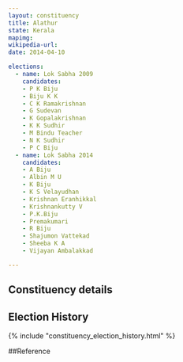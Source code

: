 ```yaml
---
layout: constituency
title: Alathur
state: Kerala
mapimg: 
wikipedia-url: 
date: 2014-04-10

elections: 
  - name: Lok Sabha 2009
    candidates: 
    - P K Biju 
    - Biju K K 
    - C K Ramakrishnan 
    - G Sudevan 
    - K Gopalakrishnan 
    - K K Sudhir 
    - M Bindu Teacher 
    - N K Sudhir 
    - P C Biju  
  - name: Lok Sabha 2014
    candidates: 
    - A Biju 
    - Albin M U 
    - K Biju 
    - K S Velayudhan 
    - Krishnan Eranhikkal 
    - Krishnankutty V 
    - P.K.Biju 
    - Premakumari 
    - R Biju 
    - Shajumon Vattekad 
    - Sheeba K A 
    - Vijayan Ambalakkad  

---
```


## Constituency details


## Election History
{% include "constituency_election_history.html" %}

##Reference
